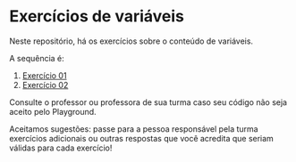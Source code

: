 # Exercícios de variáveis

Neste repositório, há os exercícios sobre o conteúdo de variáveis.

A sequência é:

1. [Exercício 01](01-variaveis.md)
2. [Exercício 02](02-variaveis.md)

Consulte o professor ou professora de sua turma caso seu código não seja aceito pelo Playground.

Aceitamos sugestões: passe para a pessoa responsável pela turma exercícios adicionais ou outras respostas que você acredita que seriam válidas para cada exercício!

